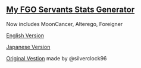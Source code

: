 ## [My FGO Servants Stats Generator](https://ice-pendragon.github.io/myfgosts/myfgosts.html)
Now includes MoonCancer, Alterego, Foreigner

[English Version](https://ice-pendragon.github.io/myfgosts/myfgosts-eng.html)

[Japanese Version](https://ice-pendragon.github.io/myfgosts/myfgosts.html)



[Original Vestion](http://you96.web.fc2.com/soko/myfgosts.html) made by @silverclock96
